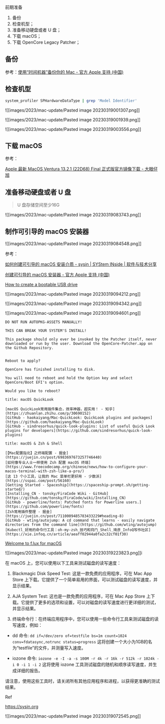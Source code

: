 前期准备

1. 备份
2. 检查机型；
3. 准备移动硬盘或者 U 盘；
4. 下载 macOS；
5. 下载 OpenCore Legacy Patcher；

## 备份

参考：[使用“时间机器”备份你的 Mac - 官方 Apple 支持 (中国)](https://support.apple.com/zh-cn/HT201250)

## 检查机型

```sh
system_profiler SPHardwareDataType | grep 'Model Identifier'
```

![[images/2023/mac-update/Pasted image 20230319001307.png]]

![[images/2023/mac-update/Pasted image 20230319001939.png]]

![[images/2023/mac-update/Pasted image 20230319003556.png]]

## 下载 macOS

参考：

[Apple 最新 MacOS Ventura 13.2.1 (22D68) Final 正式版官方镜像下载 - 大眼仔旭](http://www.dayanzai.me/macos-ventura.html)

## 准备移动硬盘或者 U 盘

> U 盘存储空间至少16G

![[images/2023/mac-update/Pasted image 20230319083743.png]]

## 制作可引导的 macOS 安装器

![[images/2023/mac-update/Pasted image 20230319084548.png]]

参考：

[如何创建可引导的 macOS 安装介质 - sysin | SYStem INside | 软件与技术分享](https://sysin.org/blog/macos-createinstallmedia/)

[创建可引导的 macOS 安装器 - 官方 Apple 支持 (中国)](https://support.apple.com/zh-cn/HT201372)

[How to create a bootable USB drive](https://www.ifixit.com/Guide/How+to+create+a+bootable+USB+drive/66371)

![[images/2023/mac-update/Pasted image 20230319094212.png]]

![[images/2023/mac-update/Pasted image 20230319094342.png]]

![[images/2023/mac-update/Pasted image 20230319094601.png]]

```
DO NOT RUN AUTOPKG-ASSETS MANUALLY!

THIS CAN BREAK YOUR SYSTEM'S INSTALL!

This package should only ever be invoked by the Patcher itself, never downloaded or run by the user. Download the OpenCore-Patcher.app on the Github Repository.


```

```
Reboot to apply?

OpenCore has finished installing to disk.

You will need to reboot and hold the Option key and select OpenCore/Boot EFI's option.

Would you like to reboot?
```

```ad-note
title: macOS QuickLook

[macOS QuickLook常用插件集合，效率神器，超实用！ - 知乎](https://zhuanlan.zhihu.com/p/30690152)
[GitHub - haokaiyang/Mac-QuickLook: QuickLook plugins and packages](https://github.com/haokaiyang/Mac-QuickLook)
[GitHub - sindresorhus/quick-look-plugins: List of useful Quick Look plugins for developers](https://github.com/sindresorhus/quick-look-plugins)

```

```ad-note
title: macOS & Zsh & Shell

[【Mac配置指北】之终端配置 - 掘金](https://juejin.cn/post/6983697673257746440)
[如何像专业人士一样使用 Zsh 配置 macOS 终端](https://www.freecodecamp.org/chinese/news/how-to-configure-your-macos-terminal-with-zsh-like-a-pro/)
[这 13 个小工具，让我的 Mac 菜单栏更好用 - 少数派](https://sspai.com/post/56160)
[Getting Started - Spaceship](https://spaceship-prompt.sh/getting-started/)
[Installing_CN · tonsky/FiraCode Wiki · GitHub](https://github.com/tonsky/FiraCode/wiki/Installing_CN)
[GitHub - powerline/fonts: Patched fonts for Powerline users.](https://github.com/powerline/fonts)
[Zsh常用插件整理 - 掘金](https://juejin.cn/post/7110009485783433229#heading-8)
[GitHub - wting/autojump: A cd command that learns - easily navigate directories from the command line](https://github.com/wting/autojump)
[Kubectl_好用的命令行工具：oh-my-zsh_技巧和窍门_Shell_琦彦_InfoQ写作社区](https://xie.infoq.cn/article/aeaff02944a0fa2c32cf01f30)

```

[Welcome to f.lux for macOS](https://justgetflux.com/news/pages/macquickstart/)

![[images/2023/mac-update/Pasted image 20230319223823.png]]i

在 macOS 上，您可以使用以下工具来测试磁盘的读写速度：

1.  Blackmagic Disk Speed Test: 这是一款免费的应用程序，可在 Mac App Store 上下载。它提供了一个简单易用的界面，可以测试磁盘的读写速度，并显示结果。
    
2.  AJA System Test: 这也是一款免费的应用程序，可在 Mac App Store 上下载。它提供了更多的选项和设置，可以对磁盘的读写速度进行更详细的测试，并显示结果。
    
3.  终端命令行：在终端应用程序中，您可以使用一些命令行工具来测试磁盘的读写速度，例如：
    

-   dd 命令: `dd if=/dev/zero of=testfile bs=1m count=1024 conv=fdatasync,notrunc status=progress` 这将创建一个大小为1GB的名为“testfile”的文件，并测量写入速度。
    
-   iozone 命令: `iozone -e -I -a -s 100M -r 4k -r 16k -r 512k -r 1024k -i 0 -i 1 -i 2` 这将使用 iozone 工具测试磁盘的随机和顺序读写速度，并生成详细的报告。
    

请注意，使用这些工具时，请关闭所有其他应用程序和进程，以获得更准确的测试结果。

Ref

https://sysin.org

![[images/2023/mac-update/Pasted image 20230319072545.png]]